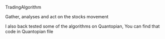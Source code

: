 TradingAlgorithm

Gather, analyses and act on the stocks movement

I also back tested some of the algorithms on Quantopian, You can find that code in Quantopian file


